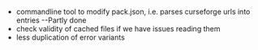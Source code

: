 * commandline tool to modify pack.json, i.e. parses curseforge urls into entries --Partly done
* check validity of cached files if we have issues reading them
* less duplication of error variants